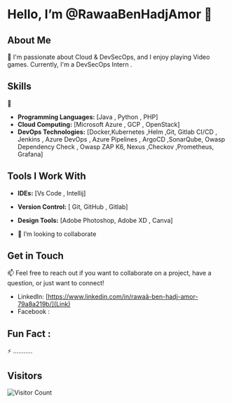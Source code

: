 # Hello,  I’m @RawaaBenHadjAmor 👋

## About Me
👀
I'm passionate about Cloud & DevSecOps, and I enjoy playing Video games. 
Currently, I'm a DevSecOps Intern .

## Skills
🌱
- **Programming Languages:** [Java , Python , PHP]
- **Cloud Computing:** [Microsoft Azure , GCP , OpenStack]
- **DevOps Technologies:** [Docker,Kubernetes ,Helm ,Git, Gitlab CI/CD  , Jenkins , Azure DevOps , Azure Pipelines , ArgoCD  ,SonarQube, Owasp Dependency Check , Owasp ZAP
K6, Nexus ,Checkov ,Prometheus, Grafana]
## Tools I Work With

- **IDEs:** [Vs Code , Intellij]
- **Version Control:** [ Git, GitHub , Gitlab]
- **Design Tools:** [Adobe Photoshop, Adobe XD , Canva]


- 💞️ I’m looking to collaborate 

## Get in Touch
📫 Feel free to reach out if you want to collaborate on a project, have a question, or just want to connect!
- LinkedIn: [https://www.linkedin.com/in/rawaâ-ben-hadj-amor-79a8a219b/](Link)
- Facebook : [](Link)

## Fun Fact :
⚡ ...........

## Visitors
![Visitor Count](https://visitor-badge.laobi.icu/badge?page_id=Raoua-blh.Raoua-blh)





<!--
**Raoua-blh/Raoua-blh** is a ✨ _special_ ✨ repository because its `README.md` (this file) appears on your GitHub profile.

Here are some ideas to get you started:

- 🔭 I’m currently working on ...
- 🌱 I’m currently learning ...
- 👯 I’m looking to collaborate on ...
- 🤔 I’m looking for help with ...
- 💬 Ask me about ...
- 📫 How to reach me: ...
- 😄 Pronouns: ...
- ⚡ Fun fact: ...
-->
